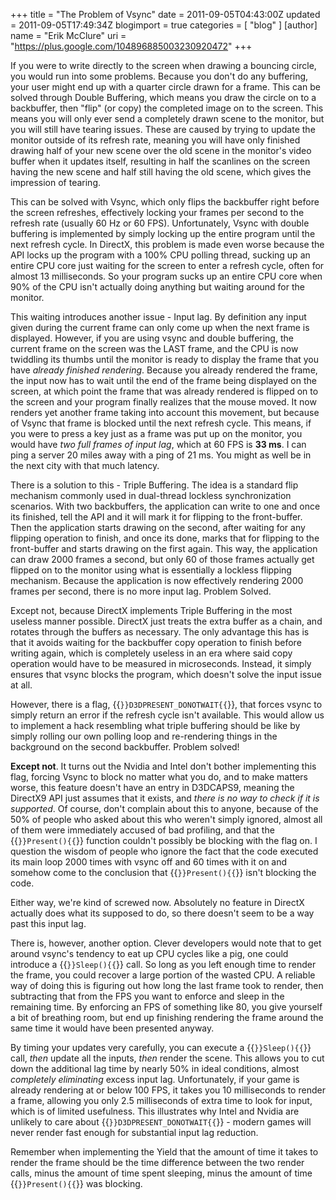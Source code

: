 +++
title = "The Problem of Vsync"
date = 2011-09-05T04:43:00Z
updated = 2011-09-05T17:49:34Z
blogimport = true 
categories = [ "blog" ]
[author]
	name = "Erik McClure"
	uri = "https://plus.google.com/104896885003230920472"
+++

If you were to write directly to the screen when drawing a bouncing circle, you would run into some problems. Because you don't do any buffering, your user might end up with a quarter circle drawn for a frame. This can be solved through Double Buffering, which means you draw the circle on to a backbuffer, then "flip" (or copy) the completed image on to the screen. This means you will only ever send a completely drawn scene to the monitor, but you will still have tearing issues. These are caused by trying to update the monitor outside of its refresh rate, meaning you will have only finished drawing half of your new scene over the old scene in the monitor's video buffer when it updates itself, resulting in half the scanlines on the screen having the new scene and half still having the old scene, which gives the impression of tearing.

This can be solved with Vsync, which only flips the backbuffer right before the screen refreshes, effectively locking your frames per second to the refresh rate (usually 60 Hz or 60 FPS). Unfortunately, Vsync with double buffering is implemented by simply locking up the entire program until the next refresh cycle. In DirectX, this problem is made even worse because the API locks up the program with a 100% CPU polling thread, sucking up an entire CPU core just waiting for the screen to enter a refresh cycle, often for almost 13 milliseconds. So your program sucks up an entire CPU core when 90% of the CPU isn't actually doing anything but waiting around for the monitor.

This waiting introduces another issue - Input lag. By definition any input given during the current frame can only come up when the next frame is displayed. However, if you are using vsync and double buffering, the current frame on the screen was the LAST frame, and the CPU is now twiddling its thumbs until the monitor is ready to display the frame that you have *already finished rendering*. Because you already rendered the frame, the input now has to wait until the end of the frame being displayed on the screen, at which point the frame that was already rendered is flipped on to the screen and your program finally realizes that the mouse moved. It now renders yet another frame taking into account this movement, but because of Vsync that frame is blocked until the next refresh cycle. This means, if you were to press a key just as a frame was put up on the monitor, you would have *two full frames of input lag*, which at 60 FPS is **33 ms**. I can ping a server 20 miles away with a ping of 21 ms. You might as well be in the next city with that much latency.

There is a solution to this - Triple Buffering. The idea is a standard flip mechanism commonly used in dual-thread lockless synchronization scenarios. With two backbuffers, the application can write to one and once its finished, tell the API and it will mark it for flipping to the front-buffer. Then the application starts drawing on the second, after waiting for any flipping operation to finish, and once its done, marks that for flipping to the front-buffer and starts drawing on the first again. This way, the application can draw 2000 frames a second, but only 60 of those frames actually get flipped on to the monitor using what is essentially a lockless flipping mechanism. Because the application is now effectively rendering 2000 frames per second, there is no more input lag. Problem Solved.

Except not, because DirectX implements Triple Buffering in the most useless manner possible. DirectX just treats the extra buffer as a chain, and rotates through the buffers as necessary. The only advantage this has is that it avoids waiting for the backbuffer copy operation to finish before writing again, which is completely useless in an era where said copy operation would have to be measured in microseconds. Instead, it simply ensures that vsync blocks the program, which doesn't solve the input issue at all.

However, there is a flag, {{<code>}}D3DPRESENT_DONOTWAIT{{</code>}}, that forces vsync to simply return an error if the refresh cycle isn't available. This would allow us to implement a hack resembling what triple buffering should be like by simply rolling our own polling loop and re-rendering things in the background on the second backbuffer. Problem solved!

**Except not**. It turns out the Nvidia and Intel don't bother implementing this flag, forcing Vsync to block no matter what you do, and to make matters worse, this feature doesn't have an entry in D3DCAPS9, meaning the DirectX9 API just assumes that it exists, and *there is no way to check if it is supported*. Of course, don't complain about this to anyone, because of the 50% of people who asked about this who weren't simply ignored, almost all of them were immediately accused of bad profiling, and that the {{<code>}}Present(){{</code>}} function couldn't possibly be blocking with the flag on. I question the wisdom of people who ignore the fact that the code executed its main loop 2000 times with vsync off and 60 times with it on and somehow come to the conclusion that {{<code>}}Present(){{</code>}} isn't blocking the code.

Either way, we're kind of screwed now. Absolutely no feature in DirectX actually does what its supposed to do, so there doesn't seem to be a way past this input lag.

There is, however, another option. Clever developers would note that to get around vsync's tendency to eat up CPU cycles like a pig, one could introduce a {{<code>}}Sleep(){{</code>}} call. So long as you left enough time to render the frame, you could recover a large portion of the wasted CPU. A reliable way of doing this is figuring out how long the last frame took to render, then subtracting that from the FPS you want to enforce and sleep in the remaining time. By enforcing an FPS of something like 80, you give yourself a bit of breathing room, but end up finishing rendering the frame around the same time it would have been presented anyway.

By timing your updates very carefully, you can execute a {{<code>}}Sleep(){{</code>}} call, *then* update all the inputs, *then* render the scene. This allows you to cut down the additional lag time by nearly 50% in ideal conditions, almost *completely eliminating* excess input lag. Unfortunately, if your game is already rendering at or below 100 FPS, it takes you 10 milliseconds to render a frame, allowing you only 2.5 milliseconds of extra time to look for input, which is of limited usefulness. This illustrates why Intel and Nvidia are unlikely to care about {{<code>}}D3DPRESENT_DONOTWAIT{{</code>}} - modern games will never render fast enough for substantial input lag reduction.

Remember when implementing the Yield that the amount of time it takes to render the frame should be the time difference between the two render calls, minus the amount of time spent sleeping, minus the amount of time {{<code>}}Present(){{</code>}} was blocking.
